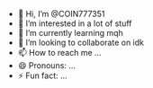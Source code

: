 - 👋 Hi, I’m @COIN777351
- 👀 I’m interested in a lot of stuff 
- 🌱 I’m currently learning mqh
- 💞️ I’m looking to collaborate on idk
- 📫 How to reach me ...
- 😄 Pronouns: ...
- ⚡ Fun fact: ...

<!---
COIN777351/COIN777351 is a ✨ special ✨ repository because its `README.md` (this file) appears on your GitHub profile.
You can click the Preview link to take a look at your changes.
--->












